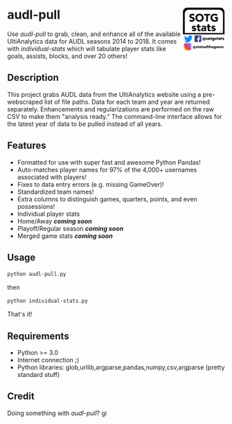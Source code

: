 # audl-pull <img align="right" width="100" height="100" src="images/logo.png">

Use *audl-pull* to grab, clean, and enhance all of the available UltiAnalytics data for AUDL seasons 2014 to 2018. It comes with *individual-stats* which will tabulate player stats like goals, assists, blocks, and over 20 others!

## Description

This project grabs AUDL data from the UltiAnalytics website using a pre-webscraped list of file paths. Data for each team and year are returned separately. Enhancements and regularizations are performed on the raw CSV to make them "analysis ready." The command-line interface allows for the latest year of data to be pulled instead of all years.

## Features

- Formatted for use with super fast and awesome Python Pandas!
- Auto-matches player names for 97% of the 4,000+ usernames associated with players!
- Fixes to data entry errors (e.g. missing GameOver)!
- Standardized team names!
- Extra columns to distinguish games, quarters, points, and even possessions!
- Individual player stats
- Home/Away ***coming soon***
- Playoff/Regular season ***coming soon***
- Merged game stats ***coming soon***

## Usage

```bash
python audl-pull.py
```

then 

```bash
python individual-stats.py
```

That's it! 

## Requirements
- Python >= 3.0
- Internet connection ;)
- Python libraries: glob,urllib,argparse,pandas,numpy,csv,argparse (pretty standard stuff)

## Credit

Doing something with *audl-pull*? gi

